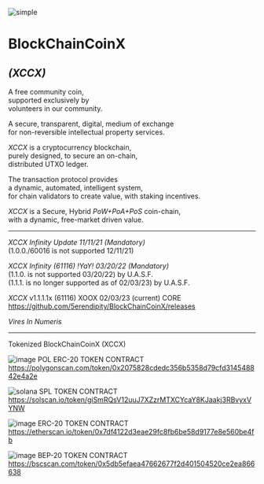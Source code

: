 ![simple](https://user-images.githubusercontent.com/76568125/216418515-151d7105-14ba-45de-ae8a-03df4ee7f05a.jpg)

# BlockChainCoinX
## *(XCCX)*



A free community coin,  
supported exclusively by   
volunteers in our community.

A secure, transparent, digital, medium of exchange  
for non-reversible intellectual property services. 

  
 
*XCCX* is a cryptocurrency blockchain,  
purely designed, to secure an on-chain,  
distributed UTXO ledger.

The transaction protocol provides  
a dynamic, automated, intelligent system,  
for chain validators to create value, with staking incentives.  

*XCCX* is a Secure, Hybrid *PoW+PoA+PoS* coin-chain,  
with a dynamic, free-market driven value.
  
__________________________________________________________  

*XCCX Infinity Update   11/11/21 (Mandatory)*  
(1.0.0./60016 is not supported 12/11/21)  
 
*XCCX Infinity (61116) !YaY! 03/20/22 (Mandatory)*  
(1.1.0. is not supported 03/20/22) by U.A.S.F.  
(1.1.1. is no longer supported as of 02/03/23) by U.A.S.F.  


*XCCX* v1.1.1.1x (61116) XOOX 02/03/23  (current) CORE  
https://github.com/5erendipity/BlockChainCoinX/releases  
 
*Vires In Numeris*

__________________________________________________________

Tokenized BlockChainCoinX (XCCX)  


 
![image](https://github.com/5erendipity/BlockChainCoinX/assets/76568125/2a2e259f-efa6-4eea-b885-0c529b77375a)
  POL ERC-20 TOKEN CONTRACT  
https://polygonscan.com/token/0x2075828cdedc356b5358d79cfd314548842e4a2e  



![solana](https://github.com/user-attachments/assets/4a46a710-97d4-4258-a8fa-ecf511652e13)
  SPL TOKEN CONTRACT  
https://solscan.io/token/giSmRQsV12uuJ7XZzrMTXCYcaY8KJaakj3RBvyxVYNW  



![image](https://github.com/5erendipity/BlockChainCoinX/assets/76568125/640f85a3-309d-487b-b69b-69f587be37fe)
  ERC-20 TOKEN CONTRACT  
https://etherscan.io/token/0x7df4122d3eae29fc8fb6be58d9177e8e560be4fb  


 
![image](https://github.com/5erendipity/BlockChainCoinX/assets/76568125/2378820a-446f-4505-9dff-4737ff56f8e5)
  BEP-20 TOKEN CONTRACT  
https://bscscan.com/token/0x5db5efaea47662677f2d401504520ce2ea866638  


  
